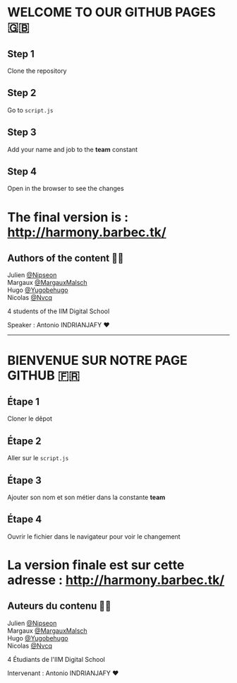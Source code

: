 # WELCOME TO OUR GITHUB PAGES 🇬🇧

## Step 1 
Clone the repository

## Step 2
Go to `script.js` 

## Step 3
Add your name and job to the **team** constant

## Step 4
Open in the browser to see the changes

# The final version is : http://harmony.barbec.tk/


## Authors of the content 💪🏻

Julien [@Nipseon](https://github.com/Nispeon) <br>
Margaux [@MargauxMalsch](https://github.com/Margauxmalsch)<br>
Hugo [@Yugobehugo](https://github.com/Yugobehugo)<br>
Nicolas [@Nvcq](https://github.com/Nvcq)

4 students of the IIM Digital School

Speaker : Antonio INDRIANJAFY ❤️


---

# BIENVENUE SUR NOTRE PAGE GITHUB 🇫🇷

## Étape 1 
Cloner le dêpot

## Étape 2
Aller sur le `script.js` 

## Étape 3
Ajouter son nom et son métier dans la constante **team**

## Étape 4 
Ouvrir le fichier dans le navigateur pour voir le changement

# La version finale est sur cette adresse : http://harmony.barbec.tk/


## Auteurs du contenu 💪🏻


Julien [@Nipseon](https://github.com/Nispeon) <br>
Margaux [@MargauxMalsch](https://github.com/Margauxmalsch)<br>
Hugo [@Yugobehugo](https://github.com/Yugobehugo)<br>
Nicolas [@Nvcq](https://github.com/Nvcq)

4 Étudiants de l'IIM Digital School

Intervenant : Antonio INDRIANJAFY ❤️




